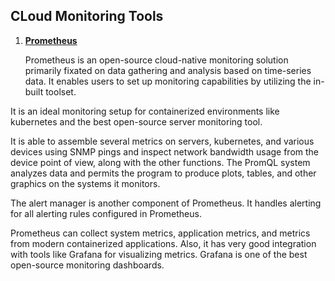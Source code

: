 ## CLoud Monitoring Tools

1. **[Prometheus](https://prometheus.io/)**
<br><p>Prometheus is an open-source cloud-native monitoring solution primarily fixated on data gathering and analysis based on time-series data. It enables users to set up monitoring capabilities by utilizing the in-built toolset.
</p>
<p>
It is an ideal monitoring setup for containerized environments like kubernetes and the best open-source server monitoring tool.
</p>
It is able to assemble several metrics on servers, kubernetes, and various devices using SNMP pings and inspect network bandwidth usage from the device point of view, along with the other functions. The PromQL system analyzes data and permits the program to produce plots, tables, and other graphics on the systems it monitors.

The alert manager is another component of Prometheus. It handles alerting for all alerting rules configured in Prometheus.

Prometheus can collect system metrics, application metrics, and metrics from modern containerized applications. Also, it has very good integration with tools like Grafana for visualizing metrics. Grafana is one of the best open-source monitoring dashboards.

